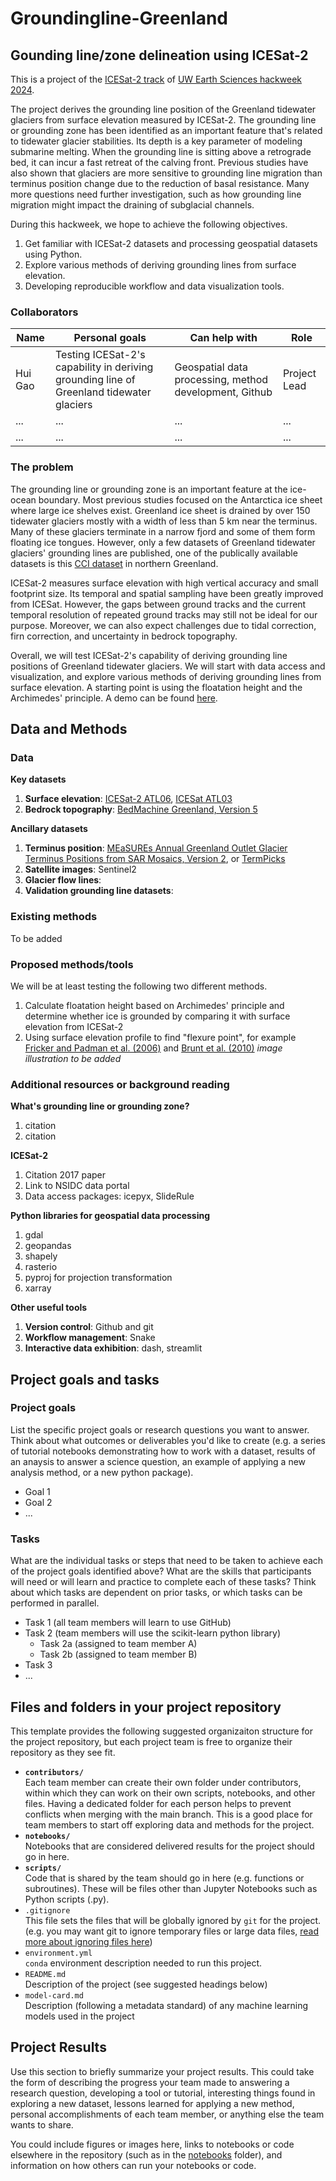 # Groundingline-Greenland

## Gounding line/zone delineation using ICESat-2

This is a project of the [ICESat-2 track](https://icesat-2-2024.hackweek.io/intro.html) of [UW Earth Sciences hackweek 2024](https://2024.hackweek.io/).

The project derives the grounding line position of the Greenland tidewater glaciers from surface elevation measured by ICESat-2. The grounding line or grounding zone has been identified as an important feature that's related to tidewater glacier stabilities. Its depth is a key parameter of modeling submarine melting. When the grounding line is sitting above a retrograde bed, it can incur a fast retreat of the calving front. Previous studies have also shown that glaciers are more sensitive to grounding line migration than terminus position change due to the reduction of basal resistance. Many more questions need further investigation, such as how grounding line migration might impact the draining of subglacial channels.

During this hackweek, we hope to achieve the following objectives.

1. Get familiar with ICESat-2 datasets and processing geospatial datasets using Python.
2. Explore various methods of deriving grounding lines from surface elevation.
3. Developing reproducible workflow and data visualization tools.


### Collaborators

| Name | Personal goals | Can help with | Role |
| ------------- | ------------- | ------------- | ------------- |
| Hui Gao | Testing ICESat-2's capability in deriving grounding line of Greenland tidewater glaciers | Geospatial data processing, method development, Github  | Project Lead |
| ... | ... | ... | ... |
| ... | ... | ... | ... |

### The problem

The grounding line or grounding zone is an important feature at the ice-ocean boundary. Most previous studies focused on the Antarctica ice sheet where large ice shelves exist. Greenland ice sheet is drained by over 150 tidewater glaciers mostly with a width of less than 5 km near the terminus. Many of these glaciers terminate in a narrow fjord and some of them form floating ice tongues. However, only a few datasets of Greenland tidewater glaciers' grounding lines are published, one of the publically available datasets is this [CCI dataset](http://products.esa-icesheets-cci.org/products/downloadlist/GLL/) in northern Greenland. 

ICESat-2 measures surface elevation with high vertical accuracy and small footprint size. Its temporal and spatial sampling have been greatly improved from ICESat. However, the gaps between ground tracks and the current temporal resolution of repeated ground tracks may still not be ideal for our purpose. Moreover, we can also expect challenges due to tidal correction, firn correction, and uncertainty in bedrock topography.

Overall, we will test ICESat-2's capability of deriving grounding line positions of Greenland tidewater glaciers. We will start with data access and visualization, and explore various methods of deriving grounding lines from surface elevation. A starting point is using the floatation height and the Archimedes' principle. A demo can be found [here]().

## Data and Methods

### Data

**Key datasets**

1. **Surface elevation**: [ICESat-2 ATL06](https://nsidc.org/data/atl06/versions/6), [ICESat ATL03](https://nsidc.org/data/atl03/versions/6)
2. **Bedrock topography**: [BedMachine Greenland, Version 5](https://nsidc.org/data/idbmg4/versions/5)

**Ancillary datasets**
1. **Terminus position**: [MEaSUREs Annual Greenland Outlet Glacier Terminus Positions from SAR Mosaics, Version 2](https://nsidc.org/data/nsidc-0642/versions/2), or [TermPicks](https://doi.org/10.5281/zenodo.6557981)
2. **Satellite images**: Sentinel2
3. **Glacier flow lines**:
4. **Validation grounding line datasets**:

### Existing methods

To be added

### Proposed methods/tools

We will be at least testing the following two different methods.

1. Calculate floatation height based on Archimedes' principle and determine whether ice is grounded by comparing it with surface elevation from ICESat-2
2. Using surface elevation profile to find "flexure point", for example [Fricker and Padman et al. (2006)](https://doi.org/10.1029/2006GL026907) and [Brunt et al. (2010)](https://doi.org/10.3189/172756410791392790)
*image illustration to be added*

### Additional resources or background reading

**What's grounding line or grounding zone?**
1. citation
2. citation

**ICESat-2**
1. Citation 2017 paper
2. Link to NSIDC data portal
3. Data access packages: icepyx, SlideRule

**Python libraries for geospatial data processing**
1. gdal
2. geopandas
4. shapely
5. rasterio
7. pyproj for projection transformation
8. xarray

**Other useful tools**
1. **Version control**: Github and git
2. **Workflow management**: Snake
3. **Interactive data exhibition**: dash, streamlit

## Project goals and tasks

### Project goals

List the specific project goals or research questions you want to answer. Think about what outcomes or deliverables you'd like to create (e.g. a series of tutorial notebooks demonstrating how to work with a dataset, results of an anaysis to answer a science question, an example of applying a new analysis method, or a new python package).

* Goal 1
* Goal 2
* ...

### Tasks

What are the individual tasks or steps that need to be taken to achieve each of the project goals identified above? What are the skills that participants will need or will learn and practice to complete each of these tasks? Think about which tasks are dependent on prior tasks, or which tasks can be performed in parallel.

* Task 1 (all team members will learn to use GitHub)
* Task 2 (team members will use the scikit-learn python library)
  * Task 2a (assigned to team member A)
  * Task 2b (assigned to team member B)
* Task 3
* ...

## Files and folders in your project repository

This template provides the following suggested organizaiton structure for the project repository, but each project team is free to organize their repository as they see fit.

* **`contributors/`**
<br> Each team member can create their own folder under contributors, within which they can work on their own scripts, notebooks, and other files. Having a dedicated folder for each person helps to prevent conflicts when merging with the main branch. This is a good place for team members to start off exploring data and methods for the project.
* **`notebooks/`**
<br> Notebooks that are considered delivered results for the project should go in here.
* **`scripts/`**
<br> Code that is shared by the team should go in here (e.g. functions or subroutines). These will be files other than Jupyter Notebooks such as Python scripts (.py).
* `.gitignore`
<br> This file sets the files that will be globally ignored by `git` for the project. (e.g. you may want git to ignore temporary files or large data files, [read more about ignoring files here](https://docs.github.com/en/get-started/getting-started-with-git/ignoring-files))
* `environment.yml`
<br> `conda` environment description needed to run this project.
* `README.md`
<br> Description of the project (see suggested headings below)
* `model-card.md`
<br> Description (following a metadata standard) of any machine learning models used in the project

## Project Results

Use this section to briefly summarize your project results. This could take the form of describing the progress your team made to answering a research question, developing a tool or tutorial, interesting things found in exploring a new dataset, lessons learned for applying a new method, personal accomplishments of each team member, or anything else the team wants to share.

You could include figures or images here, links to notebooks or code elsewhere in the repository (such as in the [notebooks](notebooks/) folder), and information on how others can run your notebooks or code.
